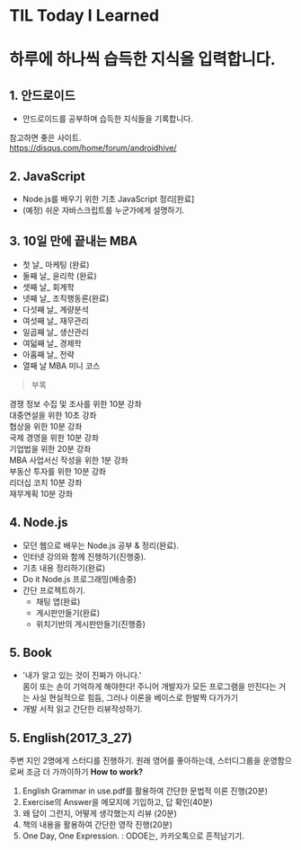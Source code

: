 # TIL Today I Learned

# 하루에 하나씩 습득한 지식을 입력합니다.

## 1. 안드로이드
- 안드로이드를 공부하며 습득한 지식들을 기록합니다.  

참고하면 좋은 사이트.  
https://disqus.com/home/forum/androidhive/  


## 2. JavaScript
- Node.js를 배우기 위한 기초 JavaScript 정리[완료]
- (예정) 쉬운 자바스크립트를 누군가에게 설명하기.

## 3. 10일 만에 끝내는 MBA
- 첫 날_ 마케팅 (완료)
- 둘째 날_ 윤리학 (완료)
- 셋째 날_ 회계학
- 넷째 날_ 조직행동론(완료)
- 다섯째 날_ 계량분석  
- 여섯째 날_ 재무관리
- 일곱째 날_ 생산관리
- 여덟째 날_ 경제학
- 아홉째 날_ 전략
- 열째 날 MBA 미니 코스

> 부록

경쟁 정보 수집 및 조사를 위한 10분 강좌  
대중연설을 위한 10초 강좌  
협상을 위한 10분 강좌  
국제 경영을 위한 10분 강좌    
기업법을 위한 20분 강좌  
MBA 사업서신 작성을 위한 1분 강좌  
부동산 투자를 위한 10분 강좌  
리더십 코치 10분 강좌  
재무계획 10분 강좌  

## 4. Node.js  
- 모던 웹으로 배우는 Node.js 공부 & 정리(완료).  
- 인터넷 강의와 함께 진행하기(진행중).  
- 기초 내용 정리하기(완료)  
- Do it Node.js 프로그래밍(배송중)
- 간단 프로젝트하기.
  - 채팅 앱(완료)
  - 게시판만들기(완료)
  - 위치기반의 게시판만들기(진행중)

## 5. Book
- '내가 알고 있는 것이 진짜가 아니다.'  
몸이 또는 손이 기억하게 해야한다! 주니어 개발자가 모든 프로그램을 만진다는 거는 사실 현실적으로 힘듬, 그러나 이론을 베이스로 한발짝 다가가기  
- 개발 서적 읽고 간단한 리뷰작성하기.  

## 5. English(2017_3_27)
주변 지인 2명에게 스터디를 진행하기.
원래 영어를 좋아하는데, 스터디그룹을 운영함으로써 조금 더 가까이하기
**How to work?**
1. English Grammar in use.pdf를 활용하여 간단한 문법적 이론 진행(20분)
2. Exercise의 Answer을 메모지에 기입하고, 답 확인(40분)
3. 왜 답이 그런지, 어떻게 생각했는지 리뷰 (20분)
4. 책의 내용을 활용하여 간단한 영작 진행(20분)
5. One Day, One Expression.
: ODOE는, 카카오톡으로 흔적남기기.
